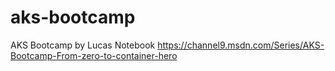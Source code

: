 # aks-bootcamp
AKS Bootcamp by Lucas Notebook
https://channel9.msdn.com/Series/AKS-Bootcamp-From-zero-to-container-hero
